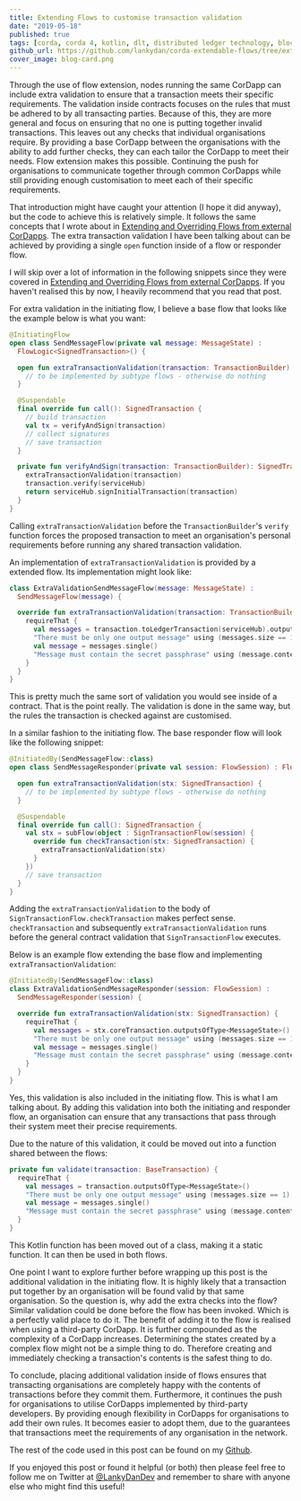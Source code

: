 ```yaml
---
title: Extending Flows to customise transaction validation
date: "2019-05-18"
published: true
tags: [corda, corda 4, kotlin, dlt, distributed ledger technology, blockchain]
github_url: https://github.com/lankydan/corda-extendable-flows/tree/extra-validation-logic-in-responder-flow
cover_image: blog-card.png
---
```


Through the use of flow extension, nodes running the same CorDapp can include extra validation to ensure that a transaction meets their specific requirements. The validation inside contracts focuses on the rules that must be adhered to by all transacting parties. Because of this, they are more general and focus on ensuring that no one is putting together invalid transactions. This leaves out any checks that individual organisations require. By providing a base CorDapp between the organisations with the ability to add further checks, they can each tailor the CorDapp to meet their needs. Flow extension makes this possible. Continuing the push for organisations to communicate together through common CorDapps while still providing enough customisation to meet each of their specific requirements.

That introduction might have caught your attention (I hope it did anyway), but the code to achieve this is relatively simple. It follows the same concepts that I wrote about in [Extending and Overriding Flows from external CorDapps](https://lankydan.dev/extending-and-overriding-flows-from-external-cordapps). The extra transaction validation I have been talking about can be achieved by providing a single `open` function inside of a flow or responder flow.

I will skip over a lot of information in the following snippets since they were covered in [Extending and Overriding Flows from external CorDapps](https://lankydan.dev/extending-and-overriding-flows-from-external-cordapps). If you haven't realised this by now, I heavily recommend that you read that post.

For extra validation in the initiating flow, I believe a base flow that looks like the example below is what you want:

```kotlin
@InitiatingFlow
open class SendMessageFlow(private val message: MessageState) :
  FlowLogic<SignedTransaction>() {

  open fun extraTransactionValidation(transaction: TransactionBuilder) {
    // to be implemented by subtype flows - otherwise do nothing
  }

  @Suspendable
  final override fun call(): SignedTransaction {
    // build transaction
    val tx = verifyAndSign(transaction)
    // collect signatures
    // save transaction
  }

  private fun verifyAndSign(transaction: TransactionBuilder): SignedTransaction {
    extraTransactionValidation(transaction)
    transaction.verify(serviceHub)
    return serviceHub.signInitialTransaction(transaction)
  }
}
```

Calling `extraTransactionValidation` before the `TransactionBuilder`'s `verify` function forces the proposed transaction to meet an organisation's personal requirements before running any shared transaction validation.

An implementation of `extraTransactionValidation` is provided by a extended flow. Its implementation might look like:

```kotlin
class ExtraValidationSendMessageFlow(message: MessageState) :
  SendMessageFlow(message) {

  override fun extraTransactionValidation(transaction: TransactionBuilder) {
    requireThat {
      val messages = transaction.toLedgerTransaction(serviceHub).outputsOfType<MessageState>()
      "There must be only one output message" using (messages.size == 1)
      val message = messages.single()
      "Message must contain the secret passphrase" using (message.contents.contains("I love Corda"))
    }
  }
}
```

This is pretty much the same sort of validation you would see inside of a contract. That is the point really. The validation is done in the same way, but the rules the transaction is checked against are customised.

In a similar fashion to the initiating flow. The base responder flow will look like the following snippet:

```kotlin
@InitiatedBy(SendMessageFlow::class)
open class SendMessageResponder(private val session: FlowSession) : FlowLogic<SignedTransaction>() {

  open fun extraTransactionValidation(stx: SignedTransaction) {
    // to be implemented by subtype flows - otherwise do nothing
  }

  @Suspendable
  final override fun call(): SignedTransaction {
    val stx = subFlow(object : SignTransactionFlow(session) {
      override fun checkTransaction(stx: SignedTransaction) {
        extraTransactionValidation(stx)
      }
    })
    // save transaction
  }
}
```

Adding the `extraTransactionValidation` to the body of `SignTransactionFlow.checkTransaction` makes perfect sense. `checkTransaction` and subsequently `extraTransactionValidation` runs before the general contract validation that `SignTransactionFlow` executes.

Below is an example flow extending the base flow and implementing `extraTransactionValidation`:

```kotlin
@InitiatedBy(SendMessageFlow::class)
class ExtraValidationSendMessageResponder(session: FlowSession) :
  SendMessageResponder(session) {

  override fun extraTransactionValidation(stx: SignedTransaction) {
    requireThat {
      val messages = stx.coreTransaction.outputsOfType<MessageState>()
      "There must be only one output message" using (messages.size == 1)
      val message = messages.single()
      "Message must contain the secret passphrase" using (message.contents.contains("I love Corda"))
    }
  }
}
```

Yes, this validation is also included in the initiating flow. This is what I am talking about. By adding this validation into both the initiating and responder flow, an organisation can ensure that any transactions that pass through their system meet their precise requirements.

Due to the nature of this validation, it could be moved out into a function shared between the flows:

```kotlin
private fun validate(transaction: BaseTransaction) {
  requireThat {
    val messages = transaction.outputsOfType<MessageState>()
    "There must be only one output message" using (messages.size == 1)
    val message = messages.single()
    "Message must contain the secret passphrase" using (message.contents.contains("I love Corda"))
  }
}
```

This Kotlin function has been moved out of a class, making it a static function. It can then be used in both flows.

One point I want to explore further before wrapping up this post is the additional validation in the initiating flow. It is highly likely that a transaction put together by an organisation will be found valid by that same organisation. So the question is, why add the extra checks into the flow? Similar validation could be done before the flow has been invoked. Which is a perfectly valid place to do it. The benefit of adding it to the flow is realised when using a third-party CorDapp. It is further compounded as the complexity of a CorDapp increases. Determining the states created by a complex flow might not be a simple thing to do. Therefore creating and immediately checking a transaction's contents is the safest thing to do.

To conclude, placing additional validation inside of flows ensures that transacting organisations are completely happy with the contents of transactions before they commit them. Furthermore, it continues the push for organisations to utilise CorDapps implemented by third-party developers. By providing enough flexibility in CorDapps for organisations to add their own rules. It becomes easier to adopt them, due to the guarantees that transactions meet the requirements of any organisation in the network.

The rest of the code used in this post can be found on my [Github](https://github.com/lankydan/corda-extendable-flows/tree/extra-validation-logic-in-responder-flow).

If you enjoyed this post or found it helpful (or both) then please feel free to follow me on Twitter at [@LankyDanDev](https://twitter.com/LankyDanDev) and remember to share with anyone else who might find this useful!